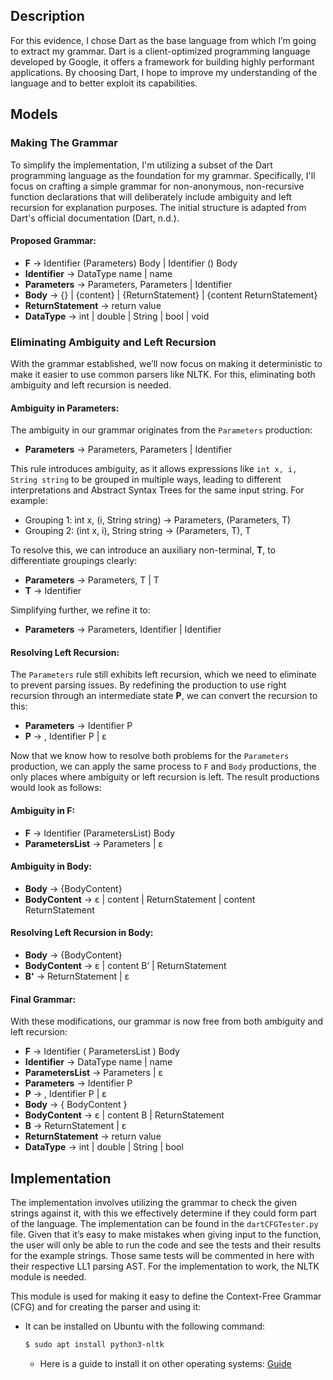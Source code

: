 ## Description
For this evidence, I chose Dart as the base language from which I’m going to extract my grammar.
Dart is a client-optimized programming language developed by Google, it offers a framework for building highly performant applications. By choosing Dart, I hope to improve my understanding of the language and to better exploit its capabilities.


## Models

### Making The Grammar

To simplify the implementation, I'm utilizing a subset of the Dart programming language as the foundation for my grammar. Specifically, I'll focus on crafting a simple grammar for non-anonymous, non-recursive function declarations that will deliberately include ambiguity and left recursion for explanation purposes. The initial structure is adapted from Dart's official documentation (Dart, n.d.).

#### Proposed Grammar:

- **F** -> Identifier (Parameters) Body | Identifier () Body
- **Identifier** -> DataType name | name
- **Parameters** -> Parameters, Parameters | Identifier
- **Body** -> {} | {content} | {ReturnStatement} | {content ReturnStatement}
- **ReturnStatement** -> return value
- **DataType** -> int | double | String | bool | void

### Eliminating Ambiguity and Left Recursion

With the grammar established, we’ll now focus on making it deterministic to make it easier to use common parsers like NLTK. For this, eliminating both ambiguity and left recursion is needed.

#### Ambiguity in Parameters:

The ambiguity in our grammar originates from the `Parameters` production:
- **Parameters** -> Parameters, Parameters | Identifier

This rule introduces ambiguity, as it allows expressions like `int x, i, String string` to be grouped in multiple ways, leading to different interpretations and Abstract Syntax Trees for the same input string. For example:
- Grouping 1: int x, (i, String string) -> Parameters, (Parameters, T)
- Grouping 2: (int x, i), String string -> (Parameters, T), T

To resolve this, we can introduce an auxiliary non-terminal, **T**, to differentiate groupings clearly:
- **Parameters** -> Parameters, T | T
- **T** -> Identifier

Simplifying further, we refine it to:
- **Parameters** -> Parameters, Identifier | Identifier

#### Resolving Left Recursion:

The `Parameters` rule still exhibits left recursion, which we need to eliminate to prevent parsing issues. By redefining the production to use right recursion through an intermediate state **P**, we can convert the recursion to this:
- **Parameters** -> Identifier P
- **P** -> , Identifier P | ε

Now that we know how to resolve both problems for the `Parameters` production, we can apply the same process to `F` and `Body` productions, the only places where ambiguity or left recursion is left. The result productions would look as follows:

#### Ambiguity in F:
- **F** -> Identifier (ParametersList) Body
- **ParametersList** -> Parameters |  ε

#### Ambiguity in Body:
- **Body** -> {BodyContent}
- **BodyContent** -> ε | content | ReturnStatement | content ReturnStatement

#### Resolving Left Recursion in Body:
- **Body** -> {BodyContent}
- **BodyContent** -> ε | content B’ | ReturnStatement
- **B'** -> ReturnStatement | ε

#### Final Grammar:
With these modifications, our grammar is now free from both ambiguity and left recursion:
- **F** -> Identifier ( ParametersList ) Body
- **Identifier** -> DataType name | name
- **ParametersList** -> Parameters | ε
- **Parameters** -> Identifier P
- **P** -> , Identifier P | ε
- **Body** -> { BodyContent }
- **BodyContent** -> ε | content B | ReturnStatement
- **B** -> ReturnStatement | ε
- **ReturnStatement** -> return value
- **DataType** -> int | double | String | bool

## Implementation

The implementation involves utilizing the grammar to check the given strings against it, with this we effectively determine if they could form part of the language. The implementation can be found in the `dartCFGTester.py` file. Given that it’s easy to make mistakes when giving input to the function, the user will only be able to run the code and see the tests and their results for the example strings. Those same tests will be commented in here with their respective LL1 parsing AST. For the implementation to work, the NLTK module is needed.

This module is used for making it easy to define the Context-Free Grammar (CFG) and for creating the parser and using it:
- It can be installed on Ubuntu with the following command:
  ```bash
  $ sudo apt install python3-nltk
  ```
  - Here is a guide to install it on other operating systems: [Guide](https://www.nltk.org/install.html)
